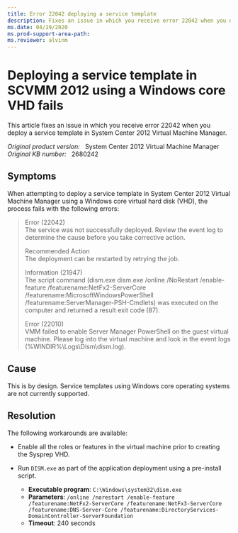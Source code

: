 ```yaml
---
title: Error 22042 deploying a service template
description: Fixes an issue in which you receive error 22042 when you deploy a service template in System Center 2012 Virtual Machine Manager.
ms.date: 04/29/2020
ms.prod-support-area-path: 
ms.reviewer: alvinm
---
```

# Deploying a service template in SCVMM 2012 using a Windows core VHD fails

This article fixes an issue in which you receive error 22042 when you deploy a service template in System Center 2012 Virtual Machine Manager.

_Original product version:_ &nbsp; System Center 2012 Virtual Machine Manager  
_Original KB number:_ &nbsp; 2680242

## Symptoms

When attempting to deploy a service template in System Center 2012 Virtual Machine Manager using a Windows core virtual hard disk (VHD), the process fails with the following errors:

> Error (22042)  
> The service was not successfully deployed. Review the event log to determine the cause before you take corrective action.  
>
> Recommended Action  
> The deployment can be restarted by retrying the job.
>
> Information (21947)  
> The script command (dism.exe dism.exe /online /NoRestart /enable-feature /featurename:NetFx2-ServerCore /featurename:MicrosoftWindowsPowerShell /featurename:ServerManager-PSH-Cmdlets) was executed on the computer and returned a result exit code (87).  
>
> Error (22010)  
> VMM failed to enable Server Manager PowerShell on the guest virtual machine. Please log into the virtual machine and look in the event logs (%WINDIR%\Logs\Dism\dism.log).

## Cause

This is by design. Service templates using Windows core operating systems are not currently supported.

## Resolution

The following workarounds are available:

- Enable all the roles or features in the virtual machine prior to creating the Sysprep VHD.
- Run `DISM.exe` as part of the application deployment using a pre-install script.

  - **Executable program**: `C:\Windows\system32\dism.exe`
  - **Parameters**: `/online /norestart /enable-feature /featurename:NetFx2-ServerCore /featurename:NetFx3-ServerCore /featurename:DNS-Server-Core /featurename:DirectoryServices-DomainController-ServerFoundation`
  - **Timeout**: 240 seconds
